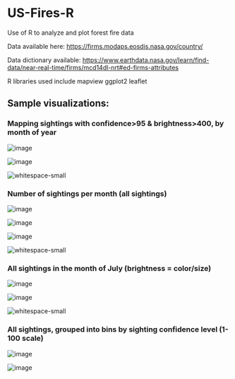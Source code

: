 # US-Fires-R
Use of R to analyze and plot forest fire data

Data available here: https://firms.modaps.eosdis.nasa.gov/country/

Data dictionary available: https://www.earthdata.nasa.gov/learn/find-data/near-real-time/firms/mcd14dl-nrt#ed-firms-attributes

R libraries used include 
mapview
ggplot2
leaflet


## Sample visualizations:

### Mapping sightings with confidence>95 & brightness>400, by month of year

![image](https://github.com/d-wiltshire/US-Fires-R/assets/100863488/7af53644-ca19-4516-8b36-124fce90c8e0)

![image](https://github.com/d-wiltshire/US-Fires-R/assets/100863488/94624fd0-517b-4693-bbcc-57c9b421df7f)

![whitespace-small](https://github.com/d-wiltshire/US-Fires-R/assets/100863488/b3b9572d-706b-4ab7-bfe4-492256d8c39a)

### Number of sightings per month (all sightings)

![image](https://github.com/d-wiltshire/US-Fires-R/assets/100863488/2e3fdc24-ce9b-4c41-b222-21d403b717d9)

![image](https://github.com/d-wiltshire/US-Fires-R/assets/100863488/26ac60c6-23c3-4150-9eeb-4e28b7fc3b43)

![image](https://github.com/d-wiltshire/US-Fires-R/assets/100863488/733791b0-ee68-4d8e-a789-258f5e528c95)

![whitespace-small](https://github.com/d-wiltshire/US-Fires-R/assets/100863488/b3b9572d-706b-4ab7-bfe4-492256d8c39a)

### All sightings in the month of July (brightness = color/size)

![image](https://github.com/d-wiltshire/US-Fires-R/assets/100863488/0a5415db-42b9-4b63-bbab-038a3fc2c85e)

![image](https://github.com/d-wiltshire/US-Fires-R/assets/100863488/8e9441db-2d1e-493d-a2c7-cea75f699ce5)

![whitespace-small](https://github.com/d-wiltshire/US-Fires-R/assets/100863488/b3b9572d-706b-4ab7-bfe4-492256d8c39a)

### All sightings, grouped into bins by sighting confidence level (1-100 scale)

![image](https://github.com/d-wiltshire/US-Fires-R/assets/100863488/699526b8-4e92-4035-aab7-6f2858d8fcb7)

![image](https://github.com/d-wiltshire/US-Fires-R/assets/100863488/c0b89c9c-b77e-4ef9-8d0e-9197369b6a8f)





